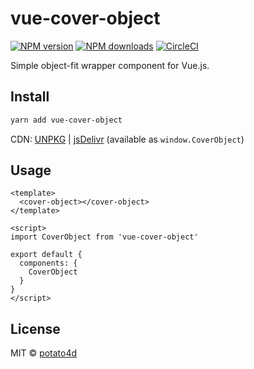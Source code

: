 # vue-cover-object

[![NPM version](https://img.shields.io/npm/v/vue-cover-object.svg?style=flat)](https://npmjs.com/package/vue-cover-object) [![NPM downloads](https://img.shields.io/npm/dm/vue-cover-object.svg?style=flat)](https://npmjs.com/package/vue-cover-object) [![CircleCI](https://circleci.com/gh/potato4d/vue-cover-object/tree/master.svg?style=shield)](https://circleci.com/gh/potato4d/vue-cover-object/tree/master)

Simple object-fit wrapper component for Vue.js.

## Install

```bash
yarn add vue-cover-object
```

CDN: [UNPKG](https://unpkg.com/vue-cover-object/) | [jsDelivr](https://cdn.jsdelivr.net/npm/vue-cover-object/) (available as `window.CoverObject`)

## Usage

```vue
<template>
  <cover-object></cover-object>
</template>

<script>
import CoverObject from 'vue-cover-object'

export default {
  components: {
    CoverObject
  }
}
</script>
```

## License

MIT &copy; [potato4d](https://github.com/potato4d)
